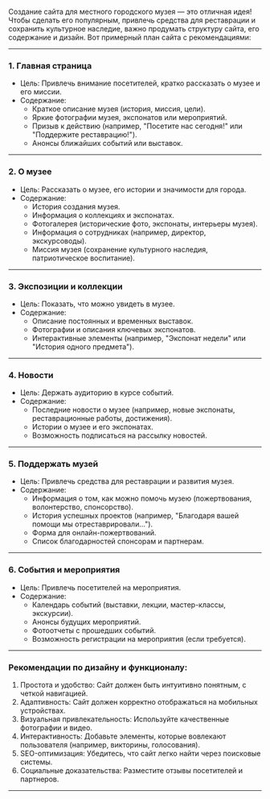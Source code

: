Создание сайта для местного городского музея — это отличная идея! Чтобы сделать его популярным, привлечь средства для реставрации и сохранить культурное наследие, важно продумать структуру сайта, его содержание и дизайн. Вот примерный план сайта с рекомендациями:

---

### 1. Главная страница
- Цель: Привлечь внимание посетителей, кратко рассказать о музее и его миссии.
- Содержание:
  - Краткое описание музея (история, миссия, цели).
  - Яркие фотографии музея, экспонатов или мероприятий.
  - Призыв к действию (например, "Посетите нас сегодня!" или "Поддержите реставрацию!").
  - Анонсы ближайших событий или выставок.
  
---

### 2. О музее
- Цель: Рассказать о музее, его истории и значимости для города.
- Содержание:
  - История создания музея.
  - Информация о коллекциях и экспонатах.
  - Фотогалерея (исторические фото, экспонаты, интерьеры музея).
  - Информация о сотрудниках (например, директор, экскурсоводы).
  - Миссия музея (сохранение культурного наследия, патриотическое воспитание).

---

### 3. Экспозиции и коллекции
- Цель: Показать, что можно увидеть в музее.
- Содержание:
  - Описание постоянных и временных выставок.
  - Фотографии и описания ключевых экспонатов.
  - Интерактивные элементы (например, "Экспонат недели" или "История одного предмета").

---

### 4. Новости 
- Цель: Держать аудиторию в курсе событий.
- Содержание:
  - Последние новости о музее (например, новые экспонаты, реставрационные работы, достижения).
  - Истории о музее и его экспонатах.
  - Возможность подписаться на рассылку новостей.

---

### 5. Поддержать музей
- Цель: Привлечь средства для реставрации и развития музея.
- Содержание:
  - Информация о том, как можно помочь музею (пожертвования, волонтерство, спонсорство).
  - История успешных проектов (например, "Благодаря вашей помощи мы отреставрировали...").
  - Форма для онлайн-пожертвований.
  - Список благодарностей спонсорам и партнерам.

---

### 6. События и мероприятия
- Цель: Привлечь посетителей на мероприятия.
- Содержание:
  - Календарь событий (выставки, лекции, мастер-классы, экскурсии).
  - Анонсы будущих мероприятий.
  - Фотоотчеты с прошедших событий.
  - Возможность регистрации на мероприятия (если требуется).

---

### Рекомендации по дизайну и функционалу:
1. Простота и удобство: Сайт должен быть интуитивно понятным, с четкой навигацией.
2. Адаптивность: Сайт должен корректно отображаться на мобильных устройствах.
3. Визуальная привлекательность: Используйте качественные фотографии и видео.
4. Интерактивность: Добавьте элементы, которые вовлекают пользователя (например, викторины, голосования).
5. SEO-оптимизация: Убедитесь, что сайт легко найти через поисковые системы.
6. Социальные доказательства: Разместите отзывы посетителей и партнеров.

---